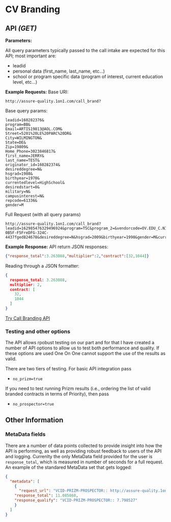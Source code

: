 # CV Branding

## API *(GET)*

**Parameters:**

All query parameters typically passed to the call intake are expected for this API; most important are:

- leadid
- personal data (first\_name, last\_name, etc...)
- school or program specific data (program of interest, current education level, etc...)


**Example Requests:**
Base URI:
```
http://assure-quality.1on1.com/call_brand?
```

Base query params:
```
leadid=160282376&
program=BB&
Email=ARTIS19813@AOL.COM&
Street=5201%20LE%20PARC%20DR&
City=WILMINGTON&
State=DE&
Zip=19809&
Home_Phone=3023846817&
first_name=JERRY&
last_name=TEST&
originator_id=160282374&
desireddegree=N&
hsgrad=1988&
birthyear=1970&
currentedlevel=HighSchool&
desiredstart=0&
military=N&
campusinterest=N&
repcode=61336&
gender=M

```

Full Request (with all query params)
```
http://assure-quality.1on1.com/call_brand?leadid=162985476329496924&program=TSC&program_2=&vendorcode=OV.EDU_C.NICCV_S.GENX_R.INC_M.CI&Email=SHRAMRAMPLE@GMAIL.COM&email_1=SHRAMRAMPLE@GMAIL.COM&Street=1509%20MORDOR%20ST&address_1=1509%20MORDOR%20ST&City=GRUMBLECAKES&State=UT&Zip=23222&Home_Phone=1234567891&Phone2=&Phone3=&first_name=GUBSUMPLER&last_name=SHRAMRAMPLE&originator_id=1689326543548329920&origin_tracking_code=&audit_id=DtreAA-0B5F-F5FreDFG-324C-4437fged824678&desireddegree=N&hsgrad=2009&birthyear=1990&gender=M&currentedlevel=HighSchool&desiredstart=0&military=N&edu_currently_enrolled_elsewhere=N&campusinterest=N&repcode=3333333&
```

**Example Response:**
API return JSON responses:
```json
{"response_total":3.263088,"multiplier":2,"contract":[32,1044]}
```

Reading through a JSON formatter:
```json
{
  response_total: 3.263088,
  multiplier: 2,
  contract: [
    32,
    1044
  ]
}
```

[Try Call Branding API](http://assure-quality.1on1.com/call_brand?no_prizm=true&no_leadid=true&leadid=162996924&status=Q&program=TSC&program_2=&vendorcode=OV.EDU_C.NICCV_S.GENX_R.INC_M.CI&Email=SHRAMRAMPLE@GMAIL.COM&email_1=SHRAMRAMPLE@GMAIL.COM&Street=1509%20MORDOR%20ST&address_1=1509%20MORDOR%20ST&City=GRUMBLECAKES&State=UT&Zip=23222&Home_Phone=1234567891&Phone2=&Phone3=&first_name=GUBSUMPLER&last_name=SHRAMRAMPLE&originator_id=168932648329920&origin_tracking_code=&audit_id=DAA-0B5F-F5FDFG-324C-4437824678&desireddegree=N&hsgrad=2009&birthyear=1990&gender=M&currentedlevel=HighSchool&desiredstart=0&military=N&edu_currently_enrolled_elsewhere=N&campusinterest=N&repcode=61729)

### Testing and other options
The API allows rpobust testing on our part and for that I have created a number of API options to allow us to test both performance and quality. If these options are used One On One cannot support the use of the results as valid.

There are two tiers of testing. For basic API integration pass 

- `no_prizm=true`

If you need to test running Prizm results (i.e., ordering the list of valid branded contracts in terms of Priority), then pass
- `no_prospector=true`

## Other Information
### MetaData fields
There are a number of data points collected to provide insight into how the API is performing, as well as providing robust feedback to users of the API and logging. Currenlty the only MetaData field provided for the user is `response_total`, which is measured in number of seconds for a full request. An example of the standared MetaData set that gets logged:

```json
{
  "metadata": [
    {
      "request_url": "VCID-PRIZM-PROSPECTOR:: http://assure-quality.1on1.com/call_brand?leadid=162954352543296924&program=TSC&program_2=&vendorcode=OV.EDU_C.NICCV_S.GENX_R.INC_M.CI&Email=SHRAMRAMPLE@GMAIL.COM&email_1=SHRAMRAMPLE@GMAIL.COM&Street=1509%20MORDOR%20ST&address_1=1509%20MORDOR%20ST&City=GRUMBLECAKES&State=UT&Zip=23222&Home_Phone=1234567891&Phone2=&Phone3=&first_name=GUBSUMPLER&last_name=SHRAMRAMPLE&originator_id=168932654325448329920&origin_tracking_code=&audit_id=D543AA-054fB5F-F5geFDFG-324C-44378rewt543224678&desireddegree=N&hsgrad=2009&birthyear=1990&gender=M&currentedlevel=HighSchool&desiredstart=0&military=N&edu_currently_enrolled_elsewhere=N&campusinterest=N&repcode=3333333&",
    "response_total": 11.085868,
    "response_qualify": "VCID-PRIZM-PROSPECTOR:: 7.798527"
    }
  ]
}
```
